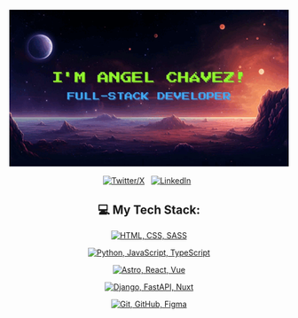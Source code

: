 <div align="center">

[![I'm Angel Chávez!](assets/animation.gif)]([https://github.com/kshyun28](https://github.com/angelchavez19))

[![Twitter/X](https://skillicons.dev/icons?i=twitter)](https://twitter.com/infoangelchavez) &nbsp;
[![LinkedIn](https://skillicons.dev/icons?i=linkedin)](https://www.linkedin.com/in/angel-chávez) &nbsp;

</div>

<div align="center">

## 💻 My Tech Stack:

[![HTML, CSS, SASS](https://skillicons.dev/icons?i=html,css,sass)](https://skillicons.dev)

[![Python, JavaScript, TypeScript](https://skillicons.dev/icons?i=py,js,ts)](https://skillicons.dev)

[![Astro, React, Vue](https://skillicons.dev/icons?i=astro,react,vue)](https://skillicons.dev)

[![Django, FastAPI, Nuxt](https://skillicons.dev/icons?i=django,fastapi,nuxt)](https://skillicons.dev)

[![Git, GitHub, Figma](https://skillicons.dev/icons?i=git,github,figma)](https://skillicons.dev)

</div>
